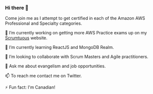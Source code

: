 ### Hi there 👋

Come join me as I attempt to get certified in each of the Amazon AWS Professional and Specialty categories.

🔭 I’m currently working on getting more AWS Practice exams up on my <a href="http://www.scrumtuous.com/blog.html">Scrumtuous</a> website.

🌱 I’m currently learning ReactJS and MongoDB Realm.

👯 I’m looking to collaborate with Scrum Masters and Agile practitioners.

💬 Ask me about evangelism and job opportunities.

📫 To reach me contact me on Twitter.

⚡ Fun fact: I'm Canadian!

<!--
**scrumtuous/scrumtuous** is a ✨ _special_ ✨ repository because its `README.md` (this file) appears on your GitHub profile.

Here are some ideas to get you started:

- 🔭 I’m currently working on ...
- 🌱 I’m currently learning ...
- 👯 I’m looking to collaborate on ...
- 🤔 I’m looking for help with ...
- 💬 Ask me about ...
- 📫 How to reach me: ...
- 😄 Pronouns: ...
- ⚡ Fun fact: ...
-->
